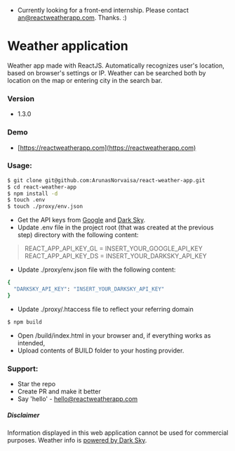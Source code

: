 - Currently looking for a front-end internship. Please contact an@reactweatherapp.com. Thanks. :)

# Weather application
Weather app made with ReactJS. Automatically recognizes user's location, based on browser's settings or IP. Weather can be searched both by location on the map or entering city in the search bar.

### Version
* 1.3.0

### Demo
* [https://reactweatherapp.com](https://reactweatherapp.com)

### Usage:
```sh
$ git clone git@github.com:ArunasNorvaisa/react-weather-app.git
$ cd react-weather-app
$ npm install -d
$ touch .env
$ touch ./proxy/env.json
```

* Get the API keys from [Google](https://developers.google.com/maps/documentation/javascript/get-api-key) and [Dark Sky](https://darksky.net/dev).
* Update .env file in the project root (that was created at the previous step) directory with the following content:

> REACT_APP_API_KEY_GL = INSERT_YOUR_GOOGLE_API_KEY<br>
> REACT_APP_API_KEY_DS = INSERT_YOUR_DARKSKY_API_KEY

* Update ./proxy/env.json file with the following content:

```sh
{
  "DARKSKY_API_KEY": "INSERT_YOUR_DARKSKY_API_KEY"
}
```

* Update ./proxy/.htaccess file to reflect your referring domain

```sh
$ npm build
```
* Open /build/index.html in your browser and, if everything works as intended,
* Upload contents of BUILD folder to your hosting provider.

### Support:

* Star the repo
* Create PR and make it better
* Say 'hello' - hello@reactweatherapp.com

##### Disclaimer
Information displayed in this web application cannot be used for commercial purposes. Weather info is [powered by Dark Sky](http://darksky.net/poweredby/).
